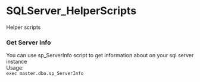 # SQLServer_HelperScripts
Helper scripts


<h3>Get Server Info</h3>
You can use sp_ServerInfo script to get information about on your sql server instance
<br/>Usage:<br/><code>exec master.dbo.sp_ServerInfo</code>
<br/>
